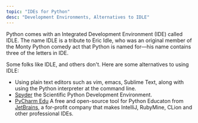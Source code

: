 ```yaml
---
topic: "IDEs for Python"
desc: "Development Environments, Alternatives to IDLE"
---
```


Python comes with an Integrated Development Environment (IDE) called IDLE.  The name IDLE is a tribute to Eric Idle, 
who was an original member of the Monty Python comedy act that Python is named for&mdash;his name contains three of the letters in IDE.

Some folks like IDLE, and others don't.   Here are some alternatives to using IDLE:

* Using plain text editors such as vim, emacs, Sublime Text, along with using the Python interpreter at the command line.
* [Spyder](https://github.com/spyder-ide) the Scientific Python Development Environment.
* [PyCharm Edu](https://www.jetbrains.com/pycharm-edu/) A free and open-source tool for Python Educaton from [JetBrains](https://www.jetbrains.com), a for-profit 
   company that makes IntelliJ, RubyMine, CLion and other professional IDEs.
